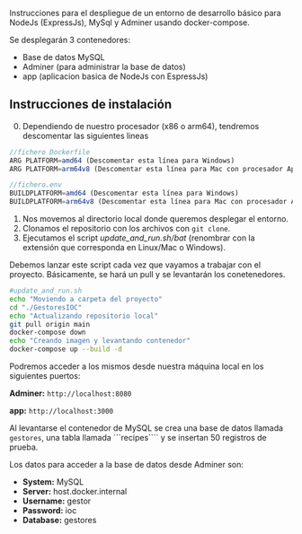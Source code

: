 Instrucciones para el despliegue de un entorno de desarrollo básico para NodeJs (ExpressJs), MySql y Adminer usando docker-compose.

Se desplegarán 3 contenedores:
- Base de datos MySQL
- Adminer (para administrar la base de datos)
- app (aplicacion basica de NodeJs con EspressJs)



## Instrucciones de instalación


0. Dependiendo de nuestro procesador (x86 o arm64), tendremos descomentar las siguientes lineas


```js
//fichero Dockerfile
ARG PLATFORM=amd64 (Descomentar esta línea para Windows)
ARG PLATFORM=arm64v8 (Descomentar esta línea para Mac con procesador Apple Silicon)
```


```js
//fichero.env
BUILDPLATFORM=amd64 (Descomentar esta línea para Windows)
BUILDPLATFORM=arm64v8 (Descomentar esta línea para Mac con procesador Apple Silicon)
````

1. Nos movemos al directorio local donde queremos desplegar el entorno.
2. Clonamos el repositorio con los archivos con ```git clone```.
3. Ejecutamos el script *update_and_run.sh/bat* (renombrar con la extensión que corresponda en Linux/Mac o Windows).

Debemos lanzar este script cada vez que vayamos a trabajar con el proyecto. Básicamente, se hará un pull y se levantarán los conetenedores.

```bash
#update_and_run.sh
echo "Moviendo a carpeta del proyecto"
cd "./GestoresIOC"
echo "Actualizando repositorio local"
git pull origin main
docker-compose down
echo "Creando imagen y levantando contenedor"
docker-compose up --build -d 
```


Podremos acceder a los mismos desde nuestra máquina local en los siguientes puertos:

**Adminer:** ```http://localhost:8080```

**app:** ```http://localhost:3000```

Al levantarse el contenedor de MySQL se crea una base de datos llamada ```gestores```, una tabla llamada ```recipes```` y se insertan 50 registros de prueba.

Los datos para acceder a la base de datos desde Adminer son:


- **System:**	MySQL
- **Server:**	host.docker.internal
- **Username:** gestor
- **Password:** ioc
- **Database:** gestores
